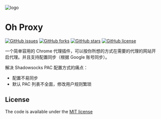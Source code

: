 ![logo](https://raw.githubusercontent.com/gh-0/oh-proxy/master/public/proxy-enable.png)

# Oh Proxy
[![GitHub issues](https://img.shields.io/github/issues/gh-0/oh-proxy.svg)](https://github.com/gh-0/oh-proxy/issues)
[![GitHub forks](https://img.shields.io/github/forks/gh-0/oh-proxy.svg)](https://github.com/gh-0/oh-proxy/network)
[![GitHub stars](https://img.shields.io/github/stars/gh-0/oh-proxy.svg)](https://github.com/gh-0/oh-proxy/stargazers)
[![GitHub license](https://img.shields.io/github/license/gh-0/oh-proxy.svg)](https://github.com/gh-0/oh-proxy)

一个简单容用的 Chrome 代理插件，可以按你所想的方式在需要的代理的网站开启代理。并且支持配置同步（根据 Google 账号同步）。

解决 Shadowsocks PAC 配置方式的痛点：
- 配置不易同步
- 默认 PAC 列表不全面，修改用户规则繁琐

## License
The code is available under the [MIT license](https://github.com/gh-0/oh-proxy/blob/master/LICENSE)
